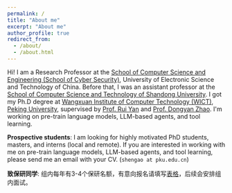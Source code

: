 ```yaml
---
permalink: /
title: "About me"
excerpt: "About me"
author_profile: true
redirect_from: 
  - /about/
  - /about.html
---
```



Hi! I am a Research Professor at the [School of Computer Science and Engineering (School of Cyber Security)](https://www.scse.uestc.edu.cn/), University of Electronic Science and Technology of China. Before that, I was an assistant professor at the [School of Computer Science and Technology of Shandong University](https://www.cs.sdu.edu.cn/). I got my Ph.D degree at [Wangxuan Institute of Computer Technology (WICT)](https://www.wict.pku.edu.cn), [Peking University](http://www.pku.edu.cn/), supervised by [Prof. Rui Yan](https://scholar.google.com/citations?user=eLw6g-UAAAAJ) and [Prof. Dongyan Zhao](https://www.icst.pku.edu.cn/zhaodongyan/en/). I'm working on pre-train language models, LLM-based agents, and tool learning.
<!-- Before that, I received my M.E from [Beijing Institute of Technology](http://www.bit.edu.cn/) in 2018.  -->

**Prospective students**: I am looking for highly motivated PhD students, masters, and interns (local and remote). If you are interested in working with me on pre-train language models, LLM-based agents, and tool learning, please send me an email with your CV. (`shengao at pku.edu.cn`)

**致保研同学**: 组内每年有3-4个保研名额，有意向报名请填写[表格](https://y695ye6jm6.feishu.cn/share/base/form/shrcnAEDeGrKUcfWCwf9wHMVJWR)，后续会安排组内面试。

<!-- An important reminder for interns. Before you apply for the internship in our research group, please be aware: we hold the intellectual property of any research work from our lab during your internship. We have every right to improve and CONTINUE the work even when the intern(s) in charge check out. AGREE with the terms and conditions before you send me emails and sign up. This is important. -->

<!--
Selected Publications <sub>([Full List](https://shengaopku.github.io/publications/))</sub>
======

1. ![new paper](/images/new.gif) **Shen Gao**, Hao Li, Zhengliang Shi, Chengrui Huang, Quan Tu, Shuo Shang, Zhiliang Tian, Minlie Huang. 360REA: Towards A Reusable Experience Accumulation with 360 Assessment for Multi-Agent System. **ACL 2024 Findings**. [PDF](/files/2024-acl-360rea.pdf)

1. ![new paper](/images/new.gif) **Shen Gao**, Jiabao Fang, Quan Tu, Zhitao Yao, Zhumin Chen, Pengjie Ren, Zhaochun Ren. Generative News Recommendation. **WWW 2024**. [PDF](/files/2024-www-news-rec.pdf)

1. ![new paper](/images/new.gif) **Shen Gao**, Zhengliang Shi, Minghang Zhu, Bowen Fang, Xin Xin, Pengjie Ren, Zhumin Chen, Jun Ma, Zhaochun Ren. Confucius: Iterative Tool Learning from Introspection Feedback by Easy-to-Difficult Curriculum. Accepted by **AAAI 2024**. [PDF](https://arxiv.org/pdf/2308.14034.pdf)

2. ![new paper](/images/new.gif) Xiuying Chen\*, **Shen Gao\***, Mingzhe Li, Qingqing Zhu, Xin Gao, Xiangliang Zhang. Write Summary Step-by-Step: A Pilot Study of Stepwise Summarization. **TASLP**. [PDF](/files/2024-taslp-step-summ.pdf)

1. **Shen Gao**, Xin Cheng, Mingzhe Li, Xiuying Chen, Jinpeng Li, Dongyan Zhao and Rui Yan. Dialogue Summarization with Static-Dynamic Structure Fusion Graph. Accepted by **ACL 2023**. [PDF](/files/2023-acl-dialog-summ.pdf)

1. Quan Tu\*, **Shen Gao\***, Xiaolong Wu, Zhao Cao, Ji-Rong Wen and Rui Yan. SSP: Self-Supervised Post-training for Conversational Search. Accepted by **ACL 2023 Findings**. [PDF](/files/2023-acl-ssp.pdf)

1. **Shen Gao**, Zhitao Yao, Chongyang Tao, Xiuying Chen, Pengjie Ren, Zhaochun Ren and Zhumin Chen. UMSE: Unified Multi-scenario Summarization Evaluation. Accepted by **ACL 2023 Findings**. [PDF](/files/2023-acl-uni-eval.pdf)

1. **Shen Gao**, Haotong Zhang, Xiuying Chen, Chongyang Tao, Dongyan Zhao and Rui Yan. A Trend of AI Conference Convergence in Similarity: An Empirical Study through Trans-Temporal Heterogeneous Graph. Accepted by **TKDE**. [PDF](/files/2023-tkde-comf-simi.pdf)

1. **Shen Gao**, Yuchi Zhang, Yongliang Wang, Yang Dong, Xiuying Chen, Dongyan Zhao and Rui Yan. HeteroQA: Learning towards Question-and-Answering through Multiple Information Sources via Heterogeneous Graph Modeling. Accepted by **WSDM 2022**. [PDF](/files/2022-wsdm-antqa.pdf)

3. **Shen Gao**, Xiuying Chen, Chang Liu, Dongyan Zhao and Rui Yan. BioGen: Generating Biography Summary under Table Guidance on Wikipedia. Accepted by **ACL Findings 2021**. [PDF](/files/2021-aclfindings-table-summ.pdf)

3. **Shen Gao**, Xiuying Chen, Zhaochun Ren, Dongyan Zhao and Rui Yan. Meaningful Answer Generation of E-Commerce Question-Answering. Accepted by **TOIS (CCF Rank A)** (Invited to Present for SIGIR 2021). [PDF](/files/2021-tois-memqa.pdf)

1. **Shen Gao**, Xiuying Chen, Li Liu, Dongyan Zhao and Rui Yan. Learning to Respond with Your Favorite Stickers: A Framework of Unifying Multi-Modality and User Preference in Multi-Turn Dialog. Accepted by **TOIS (CCF Rank A)** (Invited to Present for SIGIR 2021). [PDF](/files/2021-tois-sticker.pdf)
    
1. **Shen Gao**, Xiuying Chen, Zhaochun Ren, Dongyan Zhao and Rui Yan. From Standard Summarization to New Tasks and Beyond: Summarization with Manifold Information. Accepted by **IJCAI 2020 (CCF Rank A)** (**<font color="#dd0000">Special Track</font>**. Acceptance criteria: 1) Core AI topic and 2) The list of authors should contain at least one author who has made significant contributions to the topic over the last few years and can be considered an expert on that topic.) [PDF](/files/2020-ijcai-summ-survey.pdf)
    
1. **Shen Gao**, Xiuying Chen, Chang Liu, Li Liu, Dongyan Zhao and Rui Yan. Learning to Respond with Stickers: A Framework of Unifying Multi-Modality in Multi-Turn Dialog. Accepted by **WWW 2020 (CCF Rank A)**. [PDF](/files/2020-www.sticker.pdf)
    
1. **Shen Gao**, Xiuying Chen, Piji Li, Zhangming Chan, Dongyan Zhao and Rui Yan. How to Write Summaries with Patterns? Learning towards Abstractive Summarization through Prototype Editing. Accepted by **EMNLP 2019 (CCF Rank B)**. [PDF](/files/2019-emnlp-proto.pdf)
    
1. **Shen Gao**, Xiuying Chen, Piji Li, Zhaochun Ren, Lidong Bing, Dongyan Zhao and Rui Yan. Abstractive Text Summarization by Incorporating Reader Comments. Accepted by **AAAI 2019 (CCF Rank A)**. [PDF](/files/2019-aaai-reader.pdf)
    
1. **Shen Gao**, Zhaochun Ren, Yihong Eric Zhao, Dongyan Zhao, Dawei Yin and Rui Yan. Product-Aware Answer Generation in E-Commerce Question-Answering. Accepted by **WSDM 2019 (CCF Rank B)**. [PDF](/files/2019-wsdm-ecom-qa.pdf)

Invited Tutorials
======
1. From Standard Summarization to New Tasks and Beyond: Tasks and Methods of Summarization with Manifold Information. In **IJCAI 2021**, Montreal, Canada, 2021. [PDF](/files/2021-ijcai-tutorial-new-summ-slides.pdf)


Research Experience
======
1. [Ant Group (Alipay)](https://www.antgroup.com/en), Beijing, China.  
  - December, 2020 - June, 2022
  - Research Intern. Mentor: Yongliang Wang 

1. [Inception Institute of Artificial Intelligence (IIAI)](https://www.inceptioniai.org/), Abu Dhabi, United Arab Emirates.  
  - March, 2019 - October, 2019
  - Research Intern. Mentor: [Li Liu](https://scholar.google.com/citations?user=NS8RkccAAAAJ&hl=zh-CN)

1. [JD.com](http://datascience.jd.com/), Data Science Lab, Beijing, China.  
  - June, 2018 - October, 2018
  - Research Intern. Mentor: [Prof. Zhaochun Ren](http://ir.sdu.edu.cn/~zhaochunren/)


# [Awards](https://shengaopku.github.io/awards/)

# [Academic Service](https://shengaopku.github.io/service/)
 -->
